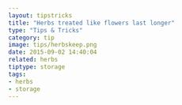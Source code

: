```yaml
---
layout: tipstricks
title: "Herbs treated like flowers last longer"
type: "Tips & Tricks"
category: tip
image: tips/herbskeep.png
date: 2015-09-02 14:40:04 
related: herbs
tiptype: storage
tags:
- herbs
- storage
---
```

